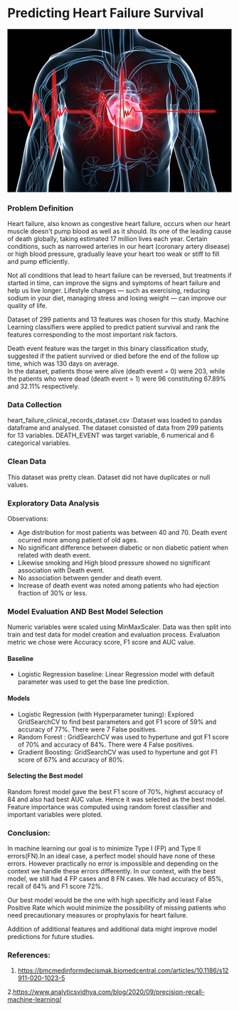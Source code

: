 # Predicting Heart Failure Survival

<img src = "Images/image1.png" >

### Problem Definition

Heart failure, also known as congestive heart failure, occurs when our heart muscle doesn't pump blood as well as it should. Its  one of the leading cause of death globally, taking estimated 17 million lives each year. Certain conditions, such as narrowed arteries in our heart (coronary artery disease) or high blood pressure, gradually leave your heart too weak or stiff to fill and pump efficiently.

Not all conditions that lead to heart failure can be reversed, but treatments if started in time, can improve the signs and symptoms of heart failure and help us live longer. Lifestyle changes — such as exercising, reducing sodium in your diet, managing stress and losing weight — can improve our quality of life.

Dataset of 299 patients and 13 features was chosen for this study. Machine Learning classifiers were applied to predict patient survival and rank the features corresponding to the most important risk factors.

Death event feature was the target in this binary classification study, suggested if the patient survived or died before the end of the follow up time, which was 130 days on average.  
In the dataset, patients those were alive (death event = 0) were 203, while the patients who were dead (death event = 1) were 96 constituting 67.89% and 32.11% respectively. 

### Data Collection

heart_failure_clinical_records_dataset.csv :Dataset was loaded to pandas dataframe and analysed. The dataset consisted of data from 299 patients for 13 variables. DEATH_EVENT was target variable, 6 numerical and 6 categorical variables.

### Clean Data
 This dataset was pretty clean. Dataset did not have duplicates or null values.
 
### Exploratory Data Analysis

Observations:
* Age distribution for most patients was between 40 and 70. Death event ocurred more among patient of old ages.
* No significant difference between diabetic or non diabetic patient when related with death event.
* Likewise smoking and High blood pressure showed no significant association with Death event.
* No association between gender and death event. 
* Increase of death event was noted among patients who had ejection fraction of 30% or less. 

### Model Evaluation AND Best Model Selection

Numeric variables were scaled using MinMaxScaler. Data was then split into train and test data for model creation and evaluation process. Evaluation metric we chose were Accuracy score, F1 score and AUC value.

 #### Baseline
* Logistic Regression baseline:  Linear Regression model with default parameter was used to get the base line prediction. 

 #### Models
* Logistic Regression (with Hyperparameter tuning): Explored GridSearchCV to find best parameters and got F1 score of 59% and accuracy of 77%. There were 7 False positives.
* Random Forest : GridSearchCV was used to hypertune and got F1 score of 70% and accuracy of 84%. There were 4 False positives.
* Gradient Boosting: GridSearchCV was used to hypertune and got F1 score of 67% and accuracy of 80%.

#### Selecting the Best model
 Random forest model gave the best F1 score of 70%, highest accuracy of 84 and also had best AUC value. Hence it was selected as the best model.
 Feature importance was computed using random forest classifier and important variables were ploted.
 
 
 ### Conclusion:
 
In machine learning our goal is to minimize Type I (FP) and Type II errors(FN).In an ideal case, a perfect model should have none of these errors. However practically no error is impossible and depending on the context we handle these errors differently. In our context, with the best model, we still had 4 FP cases and 8 FN cases. We had accuracy of 85%, recall of 64% and F1 score 72%.

Our best model would be the one with high specificity and least False Positive Rate which would minimize the possibility of missing patients who need precautionary measures or prophylaxis for heart failure.

Addition of additional features and additional data might improve model predictions for future studies.

### References:

1. https://bmcmedinformdecismak.biomedcentral.com/articles/10.1186/s12911-020-1023-5

2.https://www.analyticsvidhya.com/blog/2020/09/precision-recall-machine-learning/
